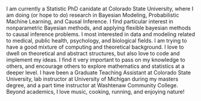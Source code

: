 I am currently a Statistic PhD canidate at Colorado State University, where I am doing (or hope to do) research in Bayesian Modeling, Probabilistic Machine Learning, and Causal Inference. I find particular interest in nonparametric Bayesian methods, and applying flexible bayesian methods to causal inference problems. I most interested in data and modeling related to medical, public health, psychology, and biological fields. I am trying to have a good mixture of computing and theoretical background. I love to dwell on theoretical and abstract structures, but also love to code and implement my ideas. I find it very important to pass on my knowledge to others, and encourage others to explore mathematics and statistics at a deeper level. I have been a Graduate Teaching Assistant at Colorado State University, lab instructor at University of Michigan during my masters degree, and a part time instructor at Washtenaw Community College. Beyond academics, I love music, cooking, running, and enjoying nature!
